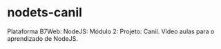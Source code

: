 # nodets-canil
Plataforma B7Web: NodeJS: Módulo 2: Projeto: Canil. Vídeo aulas para o aprendizado de NodeJS.
